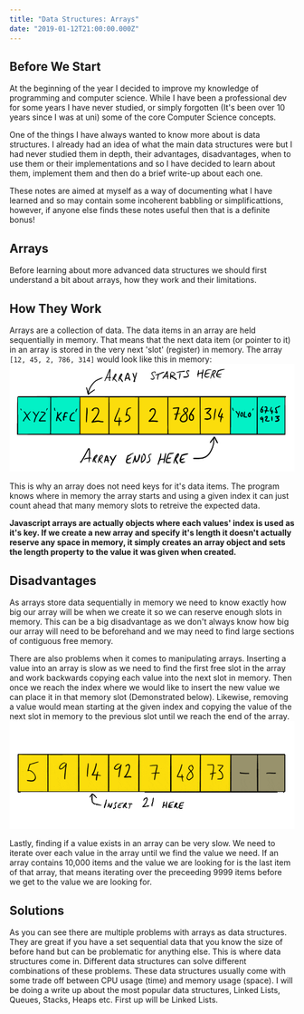 ```yaml
---
title: "Data Structures: Arrays"
date: "2019-01-12T21:00:00.000Z"
---
```


## Before We Start
At the beginning of the year I decided to improve my knowledge of programming and computer science. While I have been a professional dev for some years I have never studied, or simply forgotten (It's been over 10 years since I was at uni) some of the core Computer Science concepts. 

One of the things I have always wanted to know more about is data structures. I already had an idea of what the main data structures were but I had never studied them in depth, their advantages, disadvantages, when to use them or their implementations and so I have decided to learn about them, implement them and then do a brief write-up about each one.

These notes are aimed at myself as a way of documenting what I have learned and so may contain some incoherent babbling or simplificattions, however, if anyone else finds these notes useful then that is a definite bonus!

## Arrays

Before learning about more advanced data structures we should first understand a bit about arrays, how they work and their limitations.

## How They Work

Arrays are a collection of data. The data items in an array are held sequentially in memory. That means that the next data item (or pointer to it) in an array is stored in the very next 'slot' (register) in memory. The array `[12, 45, 2, 786, 314]` would look like this in memory:
![Example of array in memory](./array_example.png)

This is why an array does not need keys for it's data items. The program knows where in memory the array starts and using a given index it can just count ahead that many memory slots to retreive the expected data.

**Javascript arrays are actually objects where each values' index is used as it's key. If we create a new array and specify it's length it doesn't actually reserve any space in memory, it simply creates an array object and sets the length property to the value it was given when created.**

## Disadvantages

As arrays store data sequentially in memory we need to know exactly how big our array will be when we create it so we can reserve enough slots in memory. This can be a big disadvantage as we don't always know how big our array will need to be beforehand and we may need to find large sections of contiguous free memory.

There are also problems when it comes to manipulating arrays. Inserting a value into an array is slow as we need to find the first free slot in the array and work backwards copying each value into the next slot in memory. Then once we reach the index where we would like to insert the new value we can place it in that memory slot (Demonstrated below). Likewise, removing a value would mean starting at the given index and copying the value of the next slot in memory to the previous slot until we reach the end of the array.
![Example of inserting a value into an array in memory](./arrayInsert.gif)

Lastly, finding if a value exists in an array can be very slow. We need to iterate over each value in the array until we find the value we need. If an array contains 10,000 items and the value we are looking for is the last item of that array, that means iterating over the preceeding 9999 items before we get to the value we are looking for.

## Solutions
As you can see there are multiple problems with arrays as data structures. They are great if you have a set sequential data that you know the size of before hand but can be problematic for anything else. This is where data structures come in. Different data structures can solve different combinations of these problems. These data structures usually come with some trade off between CPU usage (time) and memory usage (space). I will be doing a write up about the most popular data structures, Linked Lists, Queues, Stacks, Heaps etc. First up will be Linked Lists.